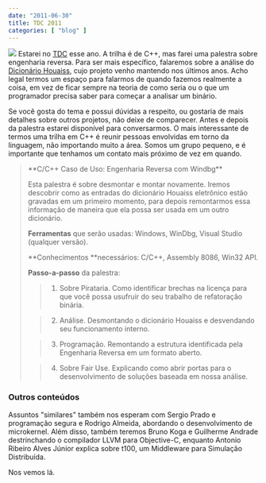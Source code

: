 ```yaml
---
date: "2011-06-30"
title: TDC 2011
categories: [ "blog" ]
---
```

[![](/images/QCky5QX.jpg)](/images/barra-top-basic-v3.jpg) Estarei no [TDC](http://www.thedevelopersconference.com.br/tdc/2011/saopaulo/trilha-ccc#programacao) esse ano. A trilha é de C++, mas farei uma palestra sobre engenharia reversa. Para ser mais específico, falaremos sobre a análise do [Dicionário Houaiss](http://www.caloni.com.br/blog/conversor-de-houaiss-para-babylon-parte-1), cujo projeto venho mantendo nos últimos anos. Acho legal termos um espaço para falarmos de quando fazemos realmente a coisa, em vez de ficar sempre na teoria de como seria ou o que um programador precisa saber para começar a analisar um binário.

Se você gosta do tema e possui dúvidas a respeito, ou gostaria de mais detalhes sobre outros projetos, não deixe de comparecer. Antes e depois da palestra estarei disponível para conversarmos. O mais interessante de termos uma trilha em C++ é reunir pessoas envolvidas em torno da linguagem, não importando muito a área. Somos um grupo pequeno, e é importante que tenhamos um contato mais próximo de vez em quando.

<blockquote>**C/C++ Caso de Uso: Engenharia Reversa com Windbg**

Esta palestra é sobre desmontar e montar novamente. Iremos descobrir como as entradas do dicionário Houaiss eletrônico estão gravadas em um primeiro momento, para depois remontarmos essa informação de maneira que ela possa ser usada em um outro dicionário.

**Ferramentas** que serão usadas: Windows, WinDbg, Visual Studio (qualquer versão).

**Conhecimentos **necessários: C/C++, Assembly 8086, Win32 API.

**Passo-a-passo** da palestra:

> 
	
>   1. Sobre Pirataria. Como identificar brechas na licença para que você possa usufruir do seu trabalho de refatoração binária.
> 
	
>   2. Análise. Desmontando o dicionário Houaiss e desvendando seu funcionamento interno.
> 
	
>   3. Programação. Remontando a estrutura identificada pela Engenharia Reversa em um formato aberto.
> 
	
>   4. Sobre Fair Use. Explicando como abrir portas para o desenvolvimento de soluções baseada em nossa análise.
> 

</blockquote>

### Outros conteúdos

Assuntos "similares" também nos esperam com Sergio Prado e programação segura e Rodrigo Almeida, abordando o desenvolvimento de microkernel. Além disso, também teremos Bruno Koga e Guilherme Andrade destrinchando o compilador LLVM para Objective-C, enquanto Antonio Ribeiro Alves Júnior explica sobre t100, um Middleware para Simulação Distribuída.

Nos vemos lá.
